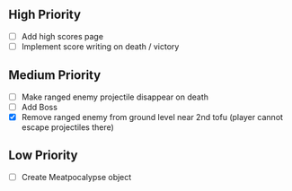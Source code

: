High Priority
-------------
- [ ] Add high scores page
- [ ] Implement score writing on death / victory

Medium Priority
-------------
- [ ] Make ranged enemy projectile disappear on death
- [ ] Add Boss
- [x] Remove ranged enemy from ground level near 2nd tofu (player cannot escape projectiles there)

Low Priority
-------------
- [ ] Create Meatpocalypse object
